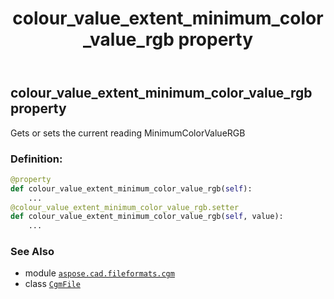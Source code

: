 ﻿---
title: colour_value_extent_minimum_color_value_rgb property
second_title: Aspose.CAD for Python via .NET API References
description: 
type: docs
weight: 200
url: /python-net/aspose.cad.fileformats.cgm/cgmfile/colour_value_extent_minimum_color_value_rgb/
is_root: false
---

## colour_value_extent_minimum_color_value_rgb property


Gets or sets the current reading MinimumColorValueRGB
### Definition:
```python
@property
def colour_value_extent_minimum_color_value_rgb(self):
    ...
@colour_value_extent_minimum_color_value_rgb.setter
def colour_value_extent_minimum_color_value_rgb(self, value):
    ...
```

### See Also
* module [`aspose.cad.fileformats.cgm`](../../)
* class [`CgmFile`](/cad/python-net/aspose.cad.fileformats.cgm/cgmfile)
